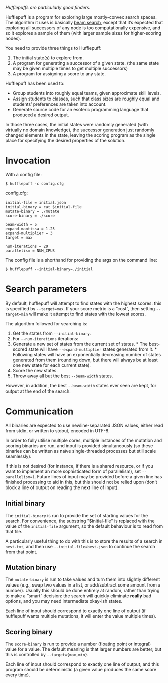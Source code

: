 *Hufflepuffs are particularly good finders.*

Hufflepuff is a program for exploring large mostly-convex search spaces.
The algorithm it uses is basically
[beam search](https://en.wikipedia.org/wiki/Beam_search), except that it’s
expected that exploring all successors of any node is too computationally
expensive, and so it explores a sample of them (with larger sample sizes for
higher-scoring nodes).

You need to provide three things to Hufflepuff:

1. The initial state(s) to explore from.
1. A program for generating a successor of a given state.
   (the same state may be given multiple times to get multiple successors)
1. A program for assigning a score to any state.

Hufflepuff has been used to:

* Group students into roughly equal teams, given approximate skill levels.
* Assign students to classes, such that class sizes are roughly equal and
  students’ preferences are taken into account.
* Generate source code for an esoteric programming language that produced a
  desired output.

In those three cases, the initial states were randomly generated (with virtually
no domain knowledge), the successor generation just randomly changed elements in
the state, leaving the scoring program as the single place for specifying the
desired properties of the solution.

# Invocation

With a config file:

    $ hufflepuff -c config.cfg

config.cfg:

    initial-file = initial.json
    initial-binary = cat $initial-file
    mutate-binary = ./mutate
    score-binary = ./score

    beam-width = 5
    expand-mantissa = 1.25
    expand-multiplier = 3
    target = max

    num-iterations = 20
    parallelism = NUM_CPUS

The config file is a shorthand for providing the args on the command line:

    $ hufflepuff --initial-binary=./initial

# Search parameters

By default, hufflepuff will attempt to find states with the highest scores: this
is specified by ``--target=max``. If your score metric is a “cost”, then setting
``--target=min`` will make it attempt to find states with the lowest scores.

The algorithm followed for searching is:

1. Get the states from ``--initial-binary``.
1. For ``--num-iterations`` iterations:
  1. Generate a new set of states from the current set of states.
    * The best-scored state will have ``--expand-multiplier`` states generated
      from it.
    * Following states will have an exponentially decreasing number of states
      generated from them (rounding down, but there will always be at least one
      new state for each current state).
  1. Score the new states.
  1. Throw away all but the best ``--beam-width`` states.

However, in addition, the best ``--beam-width`` states ever seen are kept, for
output at the end of the search.

# Communication

All binaries are expected to use newline-separated JSON values, either read from
stdin, or written to stdout, encoded in UTF-8.

In order to fully utilise multiple cores, multiple instances of the mutation and
scoring binaries are run, and input is provided simultaneously (so these
binaries can be written as naïve single-threaded processes but still scale
seamlessly).

If this is not desired (for instance, if there is a shared resource, or if you
want to implement an more sophisticated form of parallelism),
set ``--parallelism=1``.
Future lines of input may be provided before a given line has finished
processing to aid in this, but this should not be relied upon (don’t block a
line of output on reading the next line of input).

## Initial binary

The ``initial-binary`` is run to provide the set of starting values for the
search. For convenience, the substring "$initial-file" is replaced with the
value of the ``initial-file`` argument, so the default behaviour is to read from
that file.

A particularly useful thing to do with this is to store the results of a search
in ``best.txt``, and then use ``--initial-file=best.json`` to continue the
search from that point.

## Mutation binary

The ``mutate-binary`` is run to take values and turn them into slightly
different values (e.g., swap two values in a list, or add/subtract some amount
from a number). Usually this should be done entirely at random, rather than
trying to make a “smart” decision: the search will quickly eliminate **really**
bad options, and you may need intermediate okay-ish states.

Each line of input should correspond to exactly one line of output (if
hufflepuff wants multiple mutations, it will enter the value multiple times).

## Scoring binary

The ``score-binary`` is run to provide a number (floating point or integral)
value for a value. The default meaning is that larger numbers are better, but
this is controlled by ``--target={max,min}``.

Each line of input should correspond to exactly one line of output, and this
program should be deterministic (a given value produces the same score every
time).
